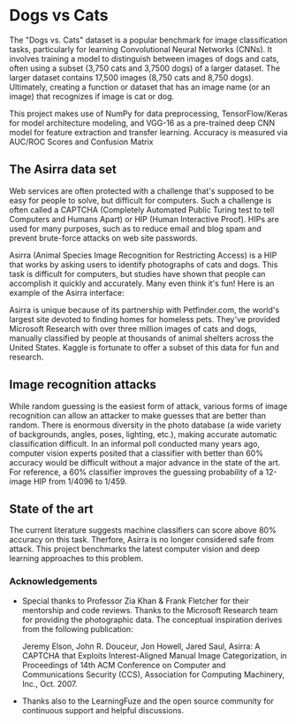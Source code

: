 # Dogs vs Cats 

The "Dogs vs. Cats" dataset is a popular benchmark for image classification tasks, particularly for learning Convolutional Neural Networks (CNNs). It involves training a model to distinguish between images of dogs and cats, often using a subset (3,750 cats and 3,7500 dogs) of a larger dataset. The larger dataset contains 17,500 images (8,750 cats and 8,750 dogs). Ultimately, creating a function or dataset that has an image name (or an image) that recognizes if image is cat or dog. 

This project makes use of NumPy for data preprocessing, TensorFlow/Keras for model architecture modeling, and VGG-16 as a pre-trained deep CNN model for feature extraction and transfer learning. Accuracy is measured via AUC/ROC Scores and Confusion Matrix

## The Asirra data set
Web services are often protected with a challenge that's supposed to be easy for people to solve, but difficult for computers. Such a challenge is often called a CAPTCHA (Completely Automated Public Turing test to tell Computers and Humans Apart) or HIP (Human Interactive Proof). HIPs are used for many purposes, such as to reduce email and blog spam and prevent brute-force attacks on web site passwords.

Asirra (Animal Species Image Recognition for Restricting Access) is a HIP that works by asking users to identify photographs of cats and dogs. This task is difficult for computers, but studies have shown that people can accomplish it quickly and accurately. Many even think it's fun! Here is an example of the Asirra interface:

Asirra is unique because of its partnership with Petfinder.com, the world's largest site devoted to finding homes for homeless pets. They've provided Microsoft Research with over three million images of cats and dogs, manually classified by people at thousands of animal shelters across the United States. Kaggle is fortunate to offer a subset of this data for fun and research. 

## Image recognition attacks
While random guessing is the easiest form of attack, various forms of image recognition can allow an attacker to make guesses that are better than random. There is enormous diversity in the photo database (a wide variety of backgrounds, angles, poses, lighting, etc.), making accurate automatic classification difficult. In an informal poll conducted many years ago, computer vision experts posited that a classifier with better than 60% accuracy would be difficult without a major advance in the state of the art. For reference, a 60% classifier improves the guessing probability of a 12-image HIP from 1/4096 to 1/459.

## State of the art
The current literature suggests machine classifiers can score above 80% accuracy on this task. Therfore, Asirra is no longer considered safe from attack.  This project benchmarks the latest computer vision and deep learning approaches to this problem.


### Acknowledgements

 - Special thanks to Professor Zia Khan & Frank Fletcher for their mentorship and code reviews. Thanks to the Microsoft Research team for providing the photographic data. The conceptual inspiration derives from the following publication:

   Jeremy Elson, John R. Douceur, Jon Howell, Jared Saul, Asirra: A CAPTCHA that Exploits Interest-Aligned Manual Image Categorization, in Proceedings of 14th ACM Conference on Computer and Communications Security (CCS), Association for Computing Machinery, Inc., Oct. 2007.

 - Thanks also to the LearningFuze and the open source community for continuous support and helpful discussions.
